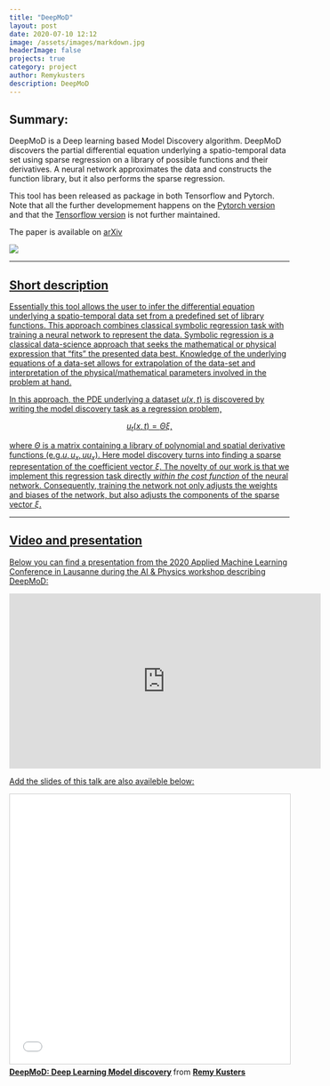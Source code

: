 ```yaml
---
title: "DeepMoD"
layout: post
date: 2020-07-10 12:12
image: /assets/images/markdown.jpg
headerImage: false
projects: true
category: project
author: Remykusters
description: DeepMoD
---
```


## Summary:

DeepMoD is a Deep learning based Model Discovery algorithm. DeepMoD discovers the partial differential equation underlying a spatio-temporal data set using sparse regression on a library of possible functions and their derivatives. A neural network approximates the data and constructs the function library, but it also performs the sparse regression.

This tool has been released as package in both Tensorflow and Pytorch. Note that all the further developmement happens on the  <a href="https://github.com/PhIMaL/DeePyMoD_torch">Pytorch version</a> and that the  <a href="https://github.com/PhIMaL/DeePyMoD">Tensorflow version</a>  is not further maintained. 

The paper is available on <a href="https://arxiv.org/abs/1904.09406">arXiv

<img src="{{site.baseurl}}/assets/images/diffusion.png">

---

## Short description 

Essentially this tool allows the user to infer the differential equation underlying a spatio-temporal data set from a predefined set of library  functions. This approach combines classical symbolic regression task with training a neural network to represent the data. Symbolic  regression is a classical data-science approach that seeks the  mathematical or physical expression that “fits” the presented data best. Knowledge of the underlying equations of a data-set allows for extrapolation of the data-set and interpretation of the physical/mathematical parameters involved in the problem at hand. 

In this approach, the PDE underlying a dataset $u({x,t})$ is discovered by writing the model discovery task as a regression problem,

$$u_t(x,t) =  \Theta \xi,$$

where $\Theta$ is a matrix containing a library of polynomial and spatial derivative functions (e.g.$u,u_x,uu_x$). Here model discovery turns into finding a sparse representation of the coefficient vector $\xi$. The novelty of our work is that we implement this regression task directly *within the cost function* of the neural network. Consequently, training the network not only adjusts the weights and biases of the network, but also adjusts the components of the sparse vector $\xi$. 

---

## Video and presentation

Below you can find a presentation from the 2020 Applied Machine Learning Conference in Lausanne during the AI & Physics workshop describing DeepMoD:

<iframe width="560" height="315" src="https://www.youtube.com/embed/Ml4EXS_MUBc" frameborder="0" allow="accelerometer; autoplay; encrypted-media; gyroscope; picture-in-picture" allowfullscreen></iframe>

Add the slides of this talk are also availeble below:

<iframe src="//www.slideshare.net/slideshow/embed_code/key/akfCHprHumVgOm" width="595" height="485" frameborder="0" marginwidth="0" marginheight="0" scrolling="no" style="border:1px solid #CCC; border-width:1px; margin-bottom:5px; max-width: 100%;" allowfullscreen> </iframe> <div style="margin-bottom:5px"> <strong> <a href="//www.slideshare.net/RemyKusters/deepmod-deep-learning-model-discovery-236789164" title="DeepMoD: Deep Learning Model discovery" target="_blank">DeepMoD: Deep Learning Model discovery</a> </strong> from <strong><a href="https://www.slideshare.net/RemyKusters" target="_blank">Remy Kusters</a></strong> </div>





